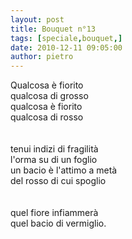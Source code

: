 ```yaml
---
layout: post
title: Bouquet n°13
tags: [speciale,bouquet,]
date: 2010-12-11 09:05:00
author: pietro
---
```

Qualcosa è fiorito<br/>qualcosa di grosso<br/>qualcosa è fiorito<br/>qualcosa di rosso<br/><br/><br/>tenui indizi di fragilità<br/>l'orma su di un foglio<br/>un bacio è l'attimo a metà<br/>del rosso di cui spoglio<br/><br/><br/>quel fiore infiammerà<br/>quel bacio di vermiglio.<br/>
